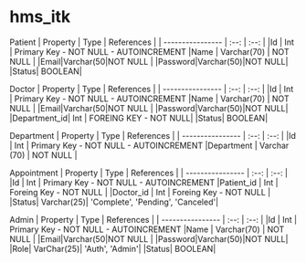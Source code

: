 # hms_itk

Patient
| Property     | Type | References | 
| ---------------- | :--: | :--: |
|Id | Int | Primary Key - NOT NULL - AUTOINCREMENT 
|Name | Varchar(70) | NOT NULL |
|Email|Varchar(50|NOT NULL |
|Password|Varchar(50)|NOT NULL|
|Status| BOOLEAN| 


Doctor
| Property     | Type | References | 
| ---------------- | :--: | :--: |
|Id | Int | Primary Key - NOT NULL - AUTOINCREMENT 
|Name | Varchar(70) | NOT NULL |
|Email|Varchar(50|NOT NULL |
|Password|Varchar(50)|NOT NULL|
|Department_id| Int | FOREING KEY - NOT NULL|
|Status| BOOLEAN| 

Department 
| Property     | Type | References | 
| ---------------- | :--: | :--: |
|Id | Int | Primary Key - NOT NULL - AUTOINCREMENT 
|Department | Varchar (70) | NOT NULL |


Appointment
| Property     | Type | References | 
| ---------------- | :--: | :--: |
|Id | Int | Primary Key - NOT NULL - AUTOINCREMENT 
|Patient_id | Int | Foreing Key - NOT NULL |
|Doctor_id | Int | Foreing Key - NOT NULL |
|Status| Varchar(25)| 'Complete', 'Pending', 'Canceled'|


Admin
| Property     | Type | References | 
| ---------------- | :--: | :--: |
|Id | Int | Primary Key - NOT NULL - AUTOINCREMENT 
|Name | Varchar(70) | NOT NULL |
|Email|Varchar(50|NOT NULL |
|Password|Varchar(50)|NOT NULL|
|Role| VarChar(25)| 'Auth', 'Admin'|
|Status| BOOLEAN| 
